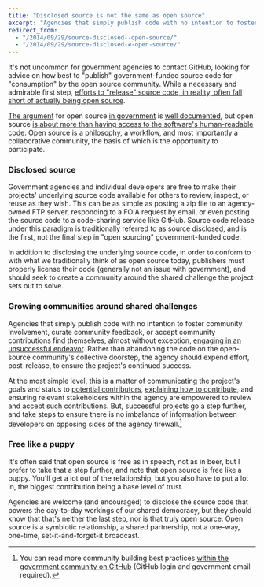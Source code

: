```yaml
---
title: "Disclosed source is not the same as open source"
excerpt: "Agencies that simply publish code with no intention to foster community involvement, curate community feedback, or accept community contributions find themselves, almost without exception, engaging in an unsuccessful endeavor."
redirect_from:
  - "/2014/09/29/source-disclosed--open-source/"
  - "/2014/09/29/source-disclosed-≠-open-source/"
---
```


It's not uncommon for government agencies to contact GitHub, looking for advice on how best to "publish" government-funded source code for "consumption" by the open source community. While a necessary and admirable first step, [efforts to "release" source code, in reality, often fall short of actually being open source](http://ben.balter.com/2012/10/15/open-source-is-not-a-verb/).

[The argument](http://ben.balter.com/2014/09/22/open-source-is-not-insecure/) for open source [in government](http://ben.balter.com/2014/06/02/beyond-open-government/) is [well documented](http://ben.balter.com/2012/06/26/why-you-should-always-write-software-as-open-source/), but open source [is about more than having access to the software's human-readable code](http://ben.balter.com/2014/01/27/open-collaboration/). Open source is a philosophy, a workflow, and most importantly a collaborative community, the basis of which is the opportunity to participate.

### Disclosed source

Government agencies and individual developers are free to make their projects' underlying source code available for others to review, inspect, or reuse as they wish. This can be as simple as posting a zip file to an agency-owned FTP server, responding to a FOIA request by email, or even posting the source code to a code-sharing service like GitHub. Source code release under this paradigm is traditionally referred to as source disclosed, and is the first, not the final step in "open sourcing" government-funded code.

In addition to disclosing the underlying source code, in order to conform to with what we traditionally think of as open source today, publishers must properly license their code (generally not an issue with government), and should seek to create a community around the shared challenge the project sets out to solve.

### Growing communities around shared challenges

Agencies that simply publish code with no intention to foster community involvement, curate community feedback, or accept community contributions find themselves, almost without exception, [engaging in an unsuccessful endeavor](http://www.theverge.com/2013/10/18/4852720/why-the-government-unpublished-the-source-code-for-healthcare-gov-github). Rather than abandoning the code on the open-source community's collective doorstep, the agency should expend effort, post-release, to ensure the project's continued success.

At the most simple level, this is a matter of communicating the project's goals and status to [potential contributors](http://ben.balter.com/2013/08/11/everyone-contributes/), [explaining how to contribute](http://ben.balter.com/2013/08/11/friction/), and ensuring relevant stakeholders within the agency are empowered to review and accept such contributions. But, successful projects go a step further, and take steps to ensure there is no imbalance of information between developers on opposing sides of the agency firewall.[^1]

### Free like a puppy

It's often said that open source is free as in speech, not as in beer, but I prefer to take that a step further, and note that open source is free like a puppy. You'll get a lot out of the relationship, but you also have to put a lot in, the biggest contribution being a base level of trust.

Agencies are welcome (and encouraged) to disclose the source code that powers the day-to-day workings of our shared democracy, but they should know that that's neither the last step, nor is that truly open source. Open source is a symbiotic relationship, a shared partnership, not a one-way, one-time, set-it-and-forget-it broadcast.

[^1]: You can read more community building best practices [within the government community on GitHub](https://government-community.githubapp.com/government/best-practices/blob/master/docs/community-building.md) (GitHub login and government email required).
